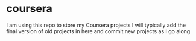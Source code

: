 # coursera
I am using this repo to store my Coursera projects
I will typically  add the final version of old projects in here and 
commit new projects as I go along
